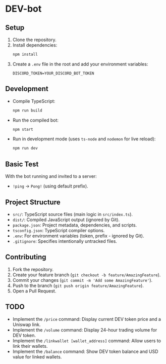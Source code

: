 # DEV-bot

## Setup

1.  Clone the repository.
2.  Install dependencies:
    ```bash
    npm install
    ```
3.  Create a `.env` file in the root and add your environment variables:
    ```env
    DISCORD_TOKEN=YOUR_DISCORD_BOT_TOKEN
    ```

## Development

*   Compile TypeScript:
    ```bash
    npm run build
    ```
*   Run the compiled bot:
    ```bash
    npm start
    ```
*   Run in development mode (uses `ts-node` and `nodemon` for live reload):
    ```bash
    npm run dev
    ```

## Basic Test

With the bot running and invited to a server:

*   `!ping` -> `Pong!` (using default prefix).

## Project Structure

*   `src/`: TypeScript source files (main logic in `src/index.ts`).
*   `dist/`: Compiled JavaScript output (ignored by Git).
*   `package.json`: Project metadata, dependencies, and scripts.
*   `tsconfig.json`: TypeScript compiler options.
*   `.env`: For environment variables (token, prefix - ignored by Git).
*   `.gitignore`: Specifies intentionally untracked files.

## Contributing

1.  Fork the repository.
2.  Create your feature branch (`git checkout -b feature/AmazingFeature`).
3.  Commit your changes (`git commit -m 'Add some AmazingFeature'`).
4.  Push to the branch (`git push origin feature/AmazingFeature`).
5.  Open a Pull Request.

## TODO

- Implement the `/price` command: Display current DEV token price and a Uniswap link.
- Implement the `/volume` command: Display 24-hour trading volume for DEV token.
- Implement the `/linkwallet [wallet_address]` command: Allow users to link their wallets.
- Implement the `/balance` command: Show DEV token balance and USD value for linked wallets.

